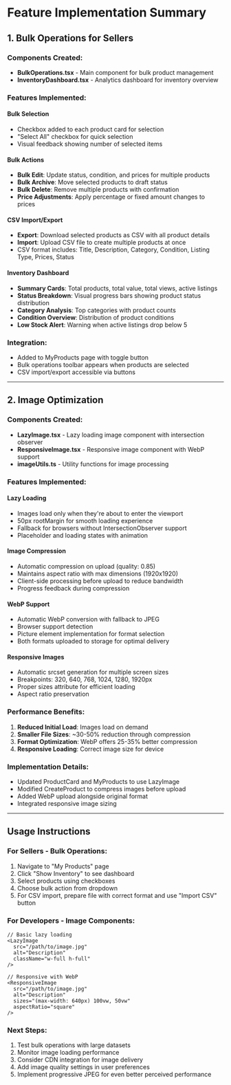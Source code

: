 # Feature Implementation Summary

## 1. Bulk Operations for Sellers

### Components Created:
- **BulkOperations.tsx** - Main component for bulk product management
- **InventoryDashboard.tsx** - Analytics dashboard for inventory overview

### Features Implemented:

#### Bulk Selection
- Checkbox added to each product card for selection
- "Select All" checkbox for quick selection
- Visual feedback showing number of selected items

#### Bulk Actions
- **Bulk Edit**: Update status, condition, and prices for multiple products
- **Bulk Archive**: Move selected products to draft status
- **Bulk Delete**: Remove multiple products with confirmation
- **Price Adjustments**: Apply percentage or fixed amount changes to prices

#### CSV Import/Export
- **Export**: Download selected products as CSV with all product details
- **Import**: Upload CSV file to create multiple products at once
- CSV format includes: Title, Description, Category, Condition, Listing Type, Prices, Status

#### Inventory Dashboard
- **Summary Cards**: Total products, total value, total views, active listings
- **Status Breakdown**: Visual progress bars showing product status distribution
- **Category Analysis**: Top categories with product counts
- **Condition Overview**: Distribution of product conditions
- **Low Stock Alert**: Warning when active listings drop below 5

### Integration:
- Added to MyProducts page with toggle button
- Bulk operations toolbar appears when products are selected
- CSV import/export accessible via buttons

---

## 2. Image Optimization

### Components Created:
- **LazyImage.tsx** - Lazy loading image component with intersection observer
- **ResponsiveImage.tsx** - Responsive image component with WebP support
- **imageUtils.ts** - Utility functions for image processing

### Features Implemented:

#### Lazy Loading
- Images load only when they're about to enter the viewport
- 50px rootMargin for smooth loading experience
- Fallback for browsers without IntersectionObserver support
- Placeholder and loading states with animation

#### Image Compression
- Automatic compression on upload (quality: 0.85)
- Maintains aspect ratio with max dimensions (1920x1920)
- Client-side processing before upload to reduce bandwidth
- Progress feedback during compression

#### WebP Support
- Automatic WebP conversion with fallback to JPEG
- Browser support detection
- Picture element implementation for format selection
- Both formats uploaded to storage for optimal delivery

#### Responsive Images
- Automatic srcset generation for multiple screen sizes
- Breakpoints: 320, 640, 768, 1024, 1280, 1920px
- Proper sizes attribute for efficient loading
- Aspect ratio preservation

### Performance Benefits:
1. **Reduced Initial Load**: Images load on demand
2. **Smaller File Sizes**: ~30-50% reduction through compression
3. **Format Optimization**: WebP offers 25-35% better compression
4. **Responsive Loading**: Correct image size for device

### Implementation Details:
- Updated ProductCard and MyProducts to use LazyImage
- Modified CreateProduct to compress images before upload
- Added WebP upload alongside original format
- Integrated responsive image sizing

---

## Usage Instructions

### For Sellers - Bulk Operations:
1. Navigate to "My Products" page
2. Click "Show Inventory" to see dashboard
3. Select products using checkboxes
4. Choose bulk action from dropdown
5. For CSV import, prepare file with correct format and use "Import CSV" button

### For Developers - Image Components:
```tsx
// Basic lazy loading
<LazyImage 
  src="/path/to/image.jpg" 
  alt="Description" 
  className="w-full h-full"
/>

// Responsive with WebP
<ResponsiveImage
  src="/path/to/image.jpg"
  alt="Description"
  sizes="(max-width: 640px) 100vw, 50vw"
  aspectRatio="square"
/>
```

### Next Steps:
1. Test bulk operations with large datasets
2. Monitor image loading performance
3. Consider CDN integration for image delivery
4. Add image quality settings in user preferences
5. Implement progressive JPEG for even better perceived performance
